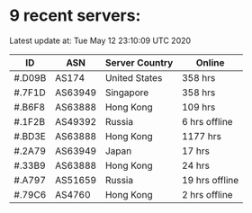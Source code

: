 # 9 recent servers:

Latest update at: Tue May 12 23:10:09 UTC 2020

| ID | ASN | Server Country | Online |
| -- | --- | -------------- | ------ |
| #.D09B | AS174 | United States | 358 hrs |
| #.7F1D | AS63949 | Singapore | 358 hrs |
| #.B6F8 | AS63888 | Hong Kong | 109 hrs |
| #.1F2B | AS49392 | Russia | 6 hrs offline |
| #.BD3E | AS63888 | Hong Kong | 1177 hrs |
| #.2A79 | AS63949 | Japan | 17 hrs |
| #.33B9 | AS63888 | Hong Kong | 24 hrs |
| #.A797 | AS51659 | Russia | 19 hrs offline |
| #.79C6 | AS4760 | Hong Kong | 2 hrs offline |

